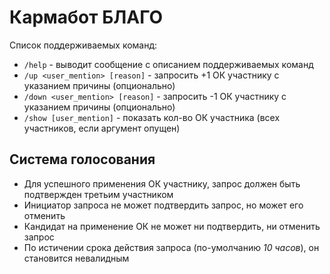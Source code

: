 # Кармабот БЛАГО

Список поддерживаемых команд:

* `/help` - выводит сообщение с описанием поддерживаемых команд
* `/up <user_mention> [reason]` - запросить +1 ОК участнику с указанием причины (опционально)
* `/down <user_mention> [reason]` - запросить -1 ОК участнику с указанием причины (опционально)
* `/show [user_mention]` - показать кол-во ОК участника (всех участников, если аргумент опущен)

## Система голосования

* Для успешного применения ОК участнику, запрос должен быть подтвержден третьим участником
* Инициатор запроса не может подтвердить запрос, но может его отменить
* Кандидат на применение ОК не может ни подтвердить, ни отменить запрос
* По истичении срока действия запроса (по-умолчанию *10 часов*), он становится невалидным
